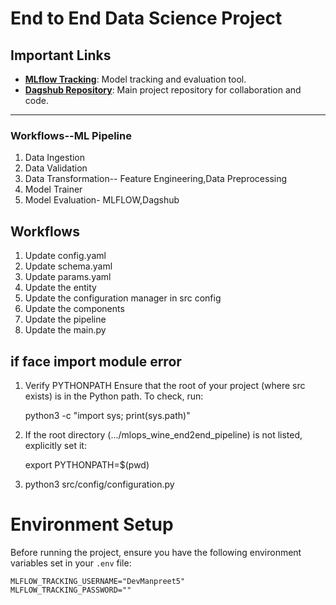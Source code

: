 # End to End Data Science Project
## Important Links

- **[MLflow Tracking](https://dagshub.com/DevManpreet5/mlops-endtoend_pipeline-wine.mlflow/)**: Model tracking and evaluation tool.
- **[Dagshub Repository](https://dagshub.com/DevManpreet5/mlops-endtoend_pipeline-wine)**: Main project repository for collaboration and code.

---
### Workflows--ML Pipeline

1. Data Ingestion
2. Data Validation
3. Data Transformation-- Feature Engineering,Data Preprocessing
4. Model Trainer
5. Model Evaluation- MLFLOW,Dagshub

## Workflows

1. Update config.yaml
2. Update schema.yaml
3. Update params.yaml
4. Update the entity
5. Update the configuration manager in src config
6. Update the components
7. Update the pipeline
8. Update the main.py

## if face import module error

1. Verify PYTHONPATH
   Ensure that the root of your project (where src exists) is in the Python path. To check, run:

   python3 -c "import sys; print(sys.path)"

2. If the root directory (.../mlops_wine_end2end_pipeline) is not listed, explicitly set it:

   export PYTHONPATH=$(pwd)

3. python3 src/config/configuration.py


# Environment Setup

Before running the project, ensure you have the following environment variables set in your `.env` file:

```plaintext
MLFLOW_TRACKING_USERNAME="DevManpreet5"
MLFLOW_TRACKING_PASSWORD=""

